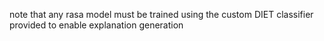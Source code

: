 note that any rasa model must be trained using the custom DIET classifier provided to enable explanation generation